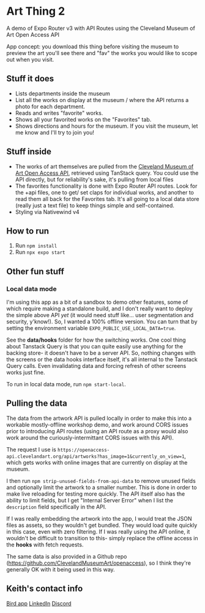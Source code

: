 # Art Thing 2
A demo of Expo Router v3 with API Routes using the Cleveland Museum of Art Open Access API

App concept: you download this thing before visiting the museum to preview the art you'll see there and "fav" the works you would like to scope out when you visit.
## Stuff it does
- Lists departments inside the museum
- List all the works on display at the museum / where the API returns a photo for each department.
- Reads and writes "favorite" works.
- Shows all your favorited works on the "Favorites" tab.
- Shows directions and hours for the museum. If you visit the museum, let me know and I'll try to join you!
## Stuff inside
- The works of art themselves are pulled from the [Cleveland Museum of Art Open Access API](https://openaccess-api.clevelandart.org/), retrieved using TanStack query. You could use the API directly, but for reliability's sake, it's pulling from local files
- The favorites functionality is done with Expo Router API routes. Look for the +api files, one to get/ set claps for individual works, and another to read them all back for the Favorites tab. It's all going to a local data store (really just a text file) to keep things simple and self-contained.
- Styling via Nativewind v4
## How to run
1. Run `npm install`
2. Run `npx expo start`

## Other fun stuff
### Local data mode
I'm using this app as a bit of a sandbox to demo other features, some of which require making a standalone build, and I don't really want to deploy the simple above API _yet_ (it would need stuff like... user segmentation and security, y'know!). So, I wanted a 100% offline version. You can turn that by setting the environment variable `EXPO_PUBLIC_USE_LOCAL_DATA=true`.

See the **data/hooks** folder for how the switching works. One cool thing about Tanstack Query is that you can quite easily use anything for the backing store- it doesn't have to be a server API. So, nothing changes with the screens or the data hooks interface itself, it's all internal to the Tanstack Query calls. Even invalidating data and forcing refresh of other screens works just fine.

To run in local data mode, run `npm start-local`.

## Pulling the data
The data from the artwork API is pulled locally in order to make this into a workable mostly-offline workshop demo, and work around CORS issues prior to introducing API routes (using an API route as a proxy would also work around the curiously-intermittant CORS issues with this API).

The request I use is `https://openaccess-api.clevelandart.org/api/artworks?has_image=1&currently_on_view=1`, which gets works with online images that are currently on display at the museum.

I then run `npm strip-unused-fields-from-api-data` to remove unused fields and optionally limit the artwork to a smaller number. This is done in order to make live reloading for testing more quickly. The API itself also has the ability to limit fields, but I get "Internal Server Error" when I list the `description` field specifically in the API.

If I was really embedding the artwork into the app, I would treat the JSON files as assets, so they wouldn't get bundled. They would load quite quickly in this case, even with zero filtering. If I was really using the API online, it wouldn't be difficult to transition to this- simply replace the offline access in the **hooks** with fetch requests.

The same data is also provided in a Github repo (https://github.com/ClevelandMuseumArt/openaccess), so I think they're generally OK with it being used in this way.

## Keith's contact info
[Bird app](https://twitter.com/llamaluvr)
[LinkedIn](https://www.linkedin.com/in/keith-kurak/)
[Discord](https://chat.expo.dev)

